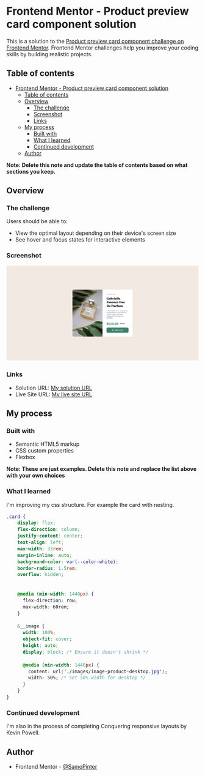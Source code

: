 # Frontend Mentor - Product preview card component solution

This is a solution to the [Product preview card component challenge on Frontend Mentor](https://www.frontendmentor.io/challenges/product-preview-card-component-GO7UmttRfa). Frontend Mentor challenges help you improve your coding skills by building realistic projects. 

## Table of contents

- [Frontend Mentor - Product preview card component solution](#frontend-mentor---product-preview-card-component-solution)
  - [Table of contents](#table-of-contents)
  - [Overview](#overview)
    - [The challenge](#the-challenge)
    - [Screenshot](#screenshot)
    - [Links](#links)
  - [My process](#my-process)
    - [Built with](#built-with)
    - [What I learned](#what-i-learned)
    - [Continued development](#continued-development)
  - [Author](#author)

**Note: Delete this note and update the table of contents based on what sections you keep.**

## Overview

### The challenge

Users should be able to:

- View the optimal layout depending on their device's screen size
- See hover and focus states for interactive elements

### Screenshot

![Desktop screenshot](./screenshot.png)

### Links

- Solution URL: [My solution URL](https://github.com/SamoPinter/product-preview-card-component-main)
- Live Site URL: [My live site URL](https://samopinter.github.io/product-preview-card-component-main/)

## My process

### Built with

- Semantic HTML5 markup
- CSS custom properties
- Flexbox

**Note: These are just examples. Delete this note and replace the list above with your own choices**

### What I learned

I'm improving my css structure. For example the card with nesting. 


```css
.card {
    display: flex;
    flex-direction: column;
    justify-content: center;
    text-align: left;
    max-width: 33rem;
    margin-inline: auto;
    background-color: var(--color-white);
    border-radius: 1.5rem;
    overflow: hidden;
  
   
    @media (min-width: 1440px) {
      flex-direction: row;
      max-width: 60rem;
    }
  
    &__image {
      width: 100%;
      object-fit: cover;
      height: auto;
      display: block; /* Ensure it doesn't shrink */
  
      @media (min-width: 1440px) {
        content: url('./images/image-product-desktop.jpg');
        width: 50%; /* Set 50% width for desktop */
      }
    }
}
```

### Continued development

I'm also in the process of completing Conquering responsive layouts by Kevin Powell.



## Author

- Frontend Mentor - [@SamoPinter](https://www.frontendmentor.io/profile/SamoPinter)
